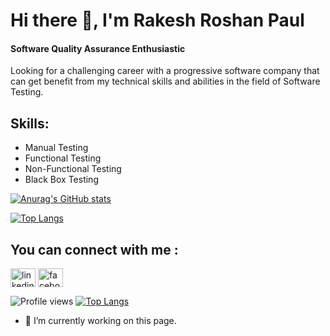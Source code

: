 

# Hi there 👋, I'm Rakesh Roshan Paul
#### Software Quality Assurance Enthusiastic

Looking for a challenging career with a progressive software company that can get benefit from my technical skills and abilities in the field of Software Testing.


## Skills: 

- Manual Testing
- Functional Testing 
- Non-Functional Testing 
- Black Box Testing 

[![Anurag's GitHub stats](https://github-readme-stats.vercel.app/api?username=Rakesh6430)](https://github.com/anuraghazra/github-readme-stats)

[![Top Langs](https://github-readme-stats.vercel.app/api/top-langs/?username=Rakesh6430=true)](https://github.com/anuraghazra/github-readme-stats)
## You can connect with me :

<p align="left">
<a href="https://www.linkedin.com/in/rakesh-roshan-paul-343939143/" target="blank"><img align="center" src="https://raw.githubusercontent.com/rahuldkjain/github-profile-readme-generator/master/src/images/icons/Social/linked-in-alt.svg" alt="linkedin" height="30" width="40" /></a>
<a href="https://www.facebook.com/rakesh.roshanpaul" target="blank"><img align="center" src="https://raw.githubusercontent.com/rahuldkjain/github-profile-readme-generator/master/src/images/icons/Social/facebook.svg" alt="facebook" height="30" width="40" /></a>
</p>


![Profile views](https://gpvc.arturio.dev/Rakesh6430) 
[![Top Langs](https://github-readme-stats.vercel.app/api/top-langs/?username=Rakesh6430=true)](https://github.com/Rakesh6430/github-readme-stats)


- 🔭 I’m currently working on this page. 




